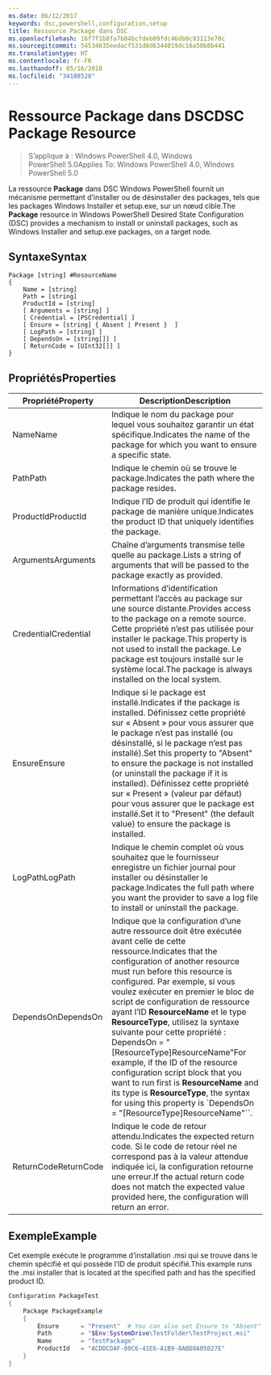 ```yaml
---
ms.date: 06/12/2017
keywords: dsc,powershell,configuration,setup
title: Ressource Package dans DSC
ms.openlocfilehash: 16f7f1b8fa7b84bcfdeb09fdc46db9c93113e70c
ms.sourcegitcommit: 54534635eedacf531d8d6344019dc16a50b8b441
ms.translationtype: HT
ms.contentlocale: fr-FR
ms.lasthandoff: 05/16/2018
ms.locfileid: "34188528"
---
```

# <a name="dsc-package-resource"></a><span data-ttu-id="9c872-103">Ressource Package dans DSC</span><span class="sxs-lookup"><span data-stu-id="9c872-103">DSC Package Resource</span></span>

> <span data-ttu-id="9c872-104">S’applique à : Windows PowerShell 4.0, Windows PowerShell 5.0</span><span class="sxs-lookup"><span data-stu-id="9c872-104">Applies To: Windows PowerShell 4.0, Windows PowerShell 5.0</span></span>

<span data-ttu-id="9c872-105">La ressource **Package** dans DSC Windows PowerShell fournit un mécanisme permettant d’installer ou de désinstaller des packages, tels que les packages Windows Installer et setup.exe, sur un nœud cible.</span><span class="sxs-lookup"><span data-stu-id="9c872-105">The **Package** resource in Windows PowerShell Desired State Configuration (DSC) provides a mechanism to install or uninstall packages, such as Windows Installer and setup.exe packages, on a target node.</span></span>

## <a name="syntax"></a><span data-ttu-id="9c872-106">Syntaxe</span><span class="sxs-lookup"><span data-stu-id="9c872-106">Syntax</span></span>

```
Package [string] #ResourceName
{
    Name = [string]
    Path = [string]
    ProductId = [string]
    [ Arguments = [string] ]
    [ Credential = [PSCredential] ]
    [ Ensure = [string] { Absent | Present }  ]
    [ LogPath = [string] ]
    [ DependsOn = [string[]] ]
    [ ReturnCode = [UInt32[]] ]
}
```

## <a name="properties"></a><span data-ttu-id="9c872-107">Propriétés</span><span class="sxs-lookup"><span data-stu-id="9c872-107">Properties</span></span>
|  <span data-ttu-id="9c872-108">Propriété</span><span class="sxs-lookup"><span data-stu-id="9c872-108">Property</span></span>  |  <span data-ttu-id="9c872-109">Description</span><span class="sxs-lookup"><span data-stu-id="9c872-109">Description</span></span>   |
|---|---|
| <span data-ttu-id="9c872-110">Name</span><span class="sxs-lookup"><span data-stu-id="9c872-110">Name</span></span>| <span data-ttu-id="9c872-111">Indique le nom du package pour lequel vous souhaitez garantir un état spécifique.</span><span class="sxs-lookup"><span data-stu-id="9c872-111">Indicates the name of the package for which you want to ensure a specific state.</span></span>|
| <span data-ttu-id="9c872-112">Path</span><span class="sxs-lookup"><span data-stu-id="9c872-112">Path</span></span>| <span data-ttu-id="9c872-113">Indique le chemin où se trouve le package.</span><span class="sxs-lookup"><span data-stu-id="9c872-113">Indicates the path where the package resides.</span></span>|
| <span data-ttu-id="9c872-114">ProductId</span><span class="sxs-lookup"><span data-stu-id="9c872-114">ProductId</span></span>| <span data-ttu-id="9c872-115">Indique l’ID de produit qui identifie le package de manière unique.</span><span class="sxs-lookup"><span data-stu-id="9c872-115">Indicates the product ID that uniquely identifies the package.</span></span>|
| <span data-ttu-id="9c872-116">Arguments</span><span class="sxs-lookup"><span data-stu-id="9c872-116">Arguments</span></span>| <span data-ttu-id="9c872-117">Chaîne d’arguments transmise telle quelle au package.</span><span class="sxs-lookup"><span data-stu-id="9c872-117">Lists a string of arguments that will be passed to the package exactly as provided.</span></span>|
| <span data-ttu-id="9c872-118">Credential</span><span class="sxs-lookup"><span data-stu-id="9c872-118">Credential</span></span>| <span data-ttu-id="9c872-119">Informations d’identification permettant l’accès au package sur une source distante.</span><span class="sxs-lookup"><span data-stu-id="9c872-119">Provides access to the package on a remote source.</span></span> <span data-ttu-id="9c872-120">Cette propriété n’est pas utilisée pour installer le package.</span><span class="sxs-lookup"><span data-stu-id="9c872-120">This property is not used to install the package.</span></span> <span data-ttu-id="9c872-121">Le package est toujours installé sur le système local.</span><span class="sxs-lookup"><span data-stu-id="9c872-121">The package is always installed on the local system.</span></span>|
| <span data-ttu-id="9c872-122">Ensure</span><span class="sxs-lookup"><span data-stu-id="9c872-122">Ensure</span></span>| <span data-ttu-id="9c872-123">Indique si le package est installé.</span><span class="sxs-lookup"><span data-stu-id="9c872-123">Indicates if the package is installed.</span></span> <span data-ttu-id="9c872-124">Définissez cette propriété sur « Absent » pour vous assurer que le package n’est pas installé (ou désinstallé, si le package n’est pas installé).</span><span class="sxs-lookup"><span data-stu-id="9c872-124">Set this property to "Absent" to ensure the package is not installed (or uninstall the package if it is installed).</span></span> <span data-ttu-id="9c872-125">Définissez cette propriété sur « Present » (valeur par défaut) pour vous assurer que le package est installé.</span><span class="sxs-lookup"><span data-stu-id="9c872-125">Set it to "Present" (the default value) to ensure the package is installed.</span></span>|
| <span data-ttu-id="9c872-126">LogPath</span><span class="sxs-lookup"><span data-stu-id="9c872-126">LogPath</span></span>| <span data-ttu-id="9c872-127">Indique le chemin complet où vous souhaitez que le fournisseur enregistre un fichier journal pour installer ou désinstaller le package.</span><span class="sxs-lookup"><span data-stu-id="9c872-127">Indicates the full path where you want the provider to save a log file to install or uninstall the package.</span></span>|
| <span data-ttu-id="9c872-128">DependsOn</span><span class="sxs-lookup"><span data-stu-id="9c872-128">DependsOn</span></span> | <span data-ttu-id="9c872-129">Indique que la configuration d’une autre ressource doit être exécutée avant celle de cette ressource.</span><span class="sxs-lookup"><span data-stu-id="9c872-129">Indicates that the configuration of another resource must run before this resource is configured.</span></span> <span data-ttu-id="9c872-130">Par exemple, si vous voulez exécuter en premier le bloc de script de configuration de ressource ayant l’ID **ResourceName** et le type **ResourceType**, utilisez la syntaxe suivante pour cette propriété : DependsOn = "[ResourceType]ResourceName"</span><span class="sxs-lookup"><span data-stu-id="9c872-130">For example, if the ID of the resource configuration script block that you want to run first is **ResourceName** and its type is **ResourceType**, the syntax for using this property is \`DependsOn = "[ResourceType]ResourceName"\`\`.</span></span>|
| <span data-ttu-id="9c872-131">ReturnCode</span><span class="sxs-lookup"><span data-stu-id="9c872-131">ReturnCode</span></span>| <span data-ttu-id="9c872-132">Indique le code de retour attendu.</span><span class="sxs-lookup"><span data-stu-id="9c872-132">Indicates the expected return code.</span></span> <span data-ttu-id="9c872-133">Si le code de retour réel ne correspond pas à la valeur attendue indiquée ici, la configuration retourne une erreur.</span><span class="sxs-lookup"><span data-stu-id="9c872-133">If the actual return code does not match the expected value provided here, the configuration will return an error.</span></span>|

## <a name="example"></a><span data-ttu-id="9c872-134">Exemple</span><span class="sxs-lookup"><span data-stu-id="9c872-134">Example</span></span>

<span data-ttu-id="9c872-135">Cet exemple exécute le programme d’installation .msi qui se trouve dans le chemin spécifié et qui possède l’ID de produit spécifié.</span><span class="sxs-lookup"><span data-stu-id="9c872-135">This example runs the .msi installer that is located at the specified path and has the specified product ID.</span></span>

```powershell
Configuration PackageTest
{
    Package PackageExample
    {
        Ensure      = "Present"  # You can also set Ensure to "Absent"
        Path        = "$Env:SystemDrive\TestFolder\TestProject.msi"
        Name        = "TestPackage"
        ProductId   = "ACDDCDAF-80C6-41E6-A1B9-8ABD8A05027E"
    }
}
```